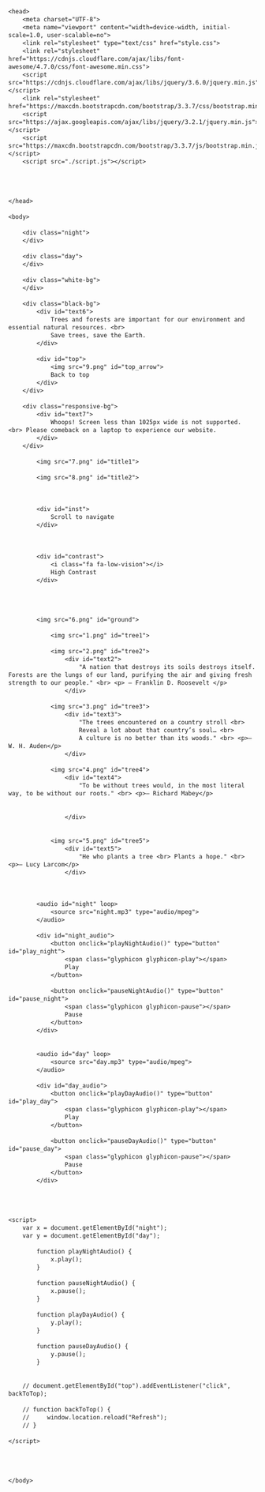 <!DOCTYPE html>
<html>

    <head>
        <meta charset="UTF-8">
        <meta name="viewport" content="width=device-width, initial-scale=1.0, user-scalable=no">
        <link rel="stylesheet" type="text/css" href="style.css">
        <link rel="stylesheet" href="https://cdnjs.cloudflare.com/ajax/libs/font-awesome/4.7.0/css/font-awesome.min.css">
        <script src="https://cdnjs.cloudflare.com/ajax/libs/jquery/3.6.0/jquery.min.js"></script>
        <link rel="stylesheet" href="https://maxcdn.bootstrapcdn.com/bootstrap/3.3.7/css/bootstrap.min.css">
        <script src="https://ajax.googleapis.com/ajax/libs/jquery/3.2.1/jquery.min.js"></script>
        <script src="https://maxcdn.bootstrapcdn.com/bootstrap/3.3.7/js/bootstrap.min.js"></script>
        <script src="./script.js"></script>



        
    </head>

    <body>

        <div class="night"> 
        </div>

        <div class="day">
        </div>

        <div class="white-bg">
        </div>

        <div class="black-bg">
            <div id="text6">
                Trees and forests are important for our environment and essential natural resources. <br>
                Save trees, save the Earth.
            </div>

            <div id="top">
                <img src="9.png" id="top_arrow">
                Back to top
            </div>
        </div>

        <div class="responsive-bg">
            <div id="text7">
                Whoops! Screen less than 1025px wide is not supported. <br> Please comeback on a laptop to experience our website.
            </div>
        </div>

            <img src="7.png" id="title1">

            <img src="8.png" id="title2">



            <div id="inst">
                Scroll to navigate
            </div>



            <div id="contrast"> 
                <i class="fa fa-low-vision"></i>
                High Contrast
            </div>




            <img src="6.png" id="ground">

                <img src="1.png" id="tree1">
            
                <img src="2.png" id="tree2">
                    <div id="text2">
                        "A nation that destroys its soils destroys itself. Forests are the lungs of our land, purifying the air and giving fresh strength to our people." <br> <p> ― Franklin D. Roosevelt </p>
                    </div>
                
                <img src="3.png" id="tree3">
                    <div id="text3">
                        "The trees encountered on a country stroll <br>
                        Reveal a lot about that country’s soul… <br>
                        A culture is no better than its woods." <br> <p>― W. H. Auden</p>
                    </div>
            
                <img src="4.png" id="tree4">
                    <div id="text4">
                        "To be without trees would, in the most literal way, to be without our roots." <br> <p>― Richard Mabey</p>


                    </div>
                
            
                <img src="5.png" id="tree5">
                    <div id="text5">
                        "He who plants a tree <br> Plants a hope." <br> <p>― Lucy Larcom</p>
                    </div>



            <audio id="night" loop>
                <source src="night.mp3" type="audio/mpeg">
            </audio>

            <div id="night_audio">
                <button onclick="playNightAudio()" type="button" id="play_night">
                    <span class="glyphicon glyphicon-play"></span>
                    Play
                </button>

                <button onclick="pauseNightAudio()" type="button" id="pause_night">
                    <span class="glyphicon glyphicon-pause"></span>
                    Pause
                </button>
            </div>


            <audio id="day" loop>
                <source src="day.mp3" type="audio/mpeg">
            </audio>

            <div id="day_audio">
                <button onclick="playDayAudio()" type="button" id="play_day">
                    <span class="glyphicon glyphicon-play"></span>
                    Play
                </button>

                <button onclick="pauseDayAudio()" type="button" id="pause_day">
                    <span class="glyphicon glyphicon-pause"></span>
                    Pause
                </button>
            </div>

    
    
    
    <script>
        var x = document.getElementById("night");
        var y = document.getElementById("day");

            function playNightAudio() {
                x.play();
            }

            function pauseNightAudio() {
                x.pause();
            }

            function playDayAudio() {
                y.play();
            }

            function pauseDayAudio() {
                y.pause();
            }


        // document.getElementById("top").addEventListener("click", backToTop);

        // function backToTop() {
        //     window.location.reload("Refresh");
        // }

    </script>


        

    </body>

</html>

